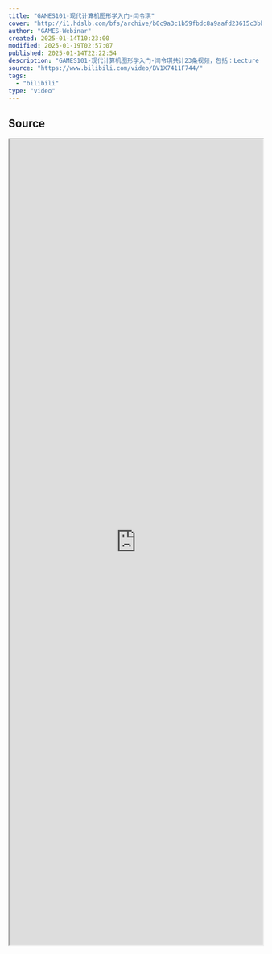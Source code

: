 ```yaml
---
title: "GAMES101-现代计算机图形学入门-闫令琪"
cover: "http://i1.hdslb.com/bfs/archive/b0c9a3c1b59fbdc8a9aafd23615c3bb24a11bef5.jpg@189w_107h.webp"
author: "GAMES-Webinar"
created: 2025-01-14T10:23:00
modified: 2025-01-19T02:57:07
published: 2025-01-14T22:22:54
description: "GAMES101-现代计算机图形学入门-闫令琪共计23条视频，包括：Lecture 01 Overview of Computer Graphics、Lecture 02 Review of Linear Algebra、Lecture 03 Transformation等，UP主更多精彩视频，请关注UP账号。"
source: "https://www.bilibili.com/video/BV1X7411F744/"
tags:
  - "bilibili"
type: "video"
---
```


## Source

<iframe src='https://player.bilibili.com/player.html?isOutside=true&bvid=BV1X7411F744&p=1&autoplay=false' style='height:40vh;width:100%' class='iframe-radius' allow='fullscreen'/><center>via: <a href='https://www.bilibili.com/video/BV1X7411F744' target='_blank' class='external-link'>https://www.bilibili.com/video/BV1X7411F744</a></center>

## Notes
